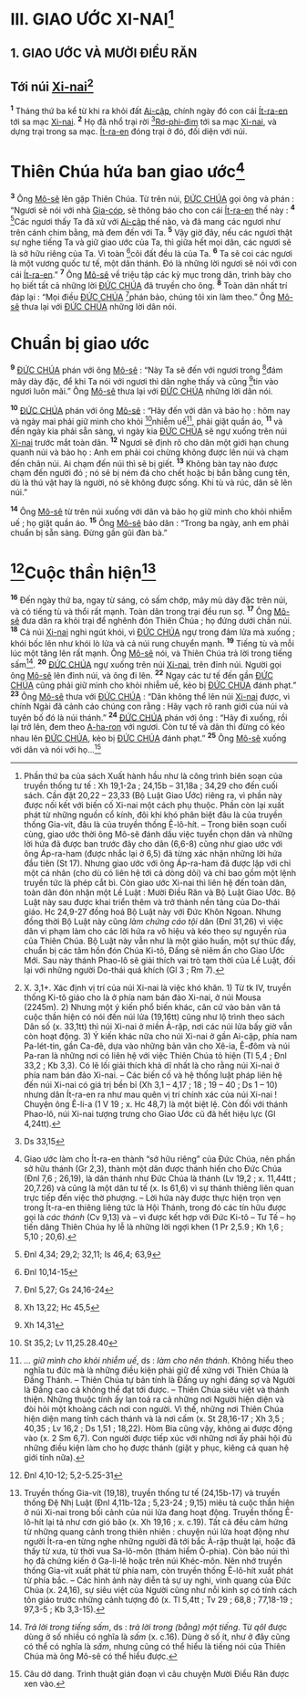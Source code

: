 # III. GIAO ƯỚC XI-NAI[^1]

## 1. GIAO ƯỚC VÀ MƯỜI ĐIỀU RĂN

## Tới núi [Xi-nai]()[^2]
<sup><b>1</b></sup> Tháng thứ ba kể từ khi ra khỏi đất [Ai-cập](), chính ngày đó con cái [Ít-ra-en]() tới sa mạc [Xi-nai](). <sup><b>2</b></sup> Họ đã nhổ trại rời [^1*][Rơ-phi-đim]() tới sa mạc [Xi-nai](), và dựng trại trong sa mạc. [Ít-ra-en]() đóng trại ở đó, đối diện với núi.


# Thiên Chúa hứa ban giao ước[^3]
<sup><b>3</b></sup> Ông [Mô-sê]() lên gặp Thiên Chúa. Từ trên núi, [ĐỨC CHÚA]() gọi ông và phán : “Ngươi sẽ nói với nhà [Gia-cóp](), sẽ thông báo cho con cái [Ít-ra-en]() thế này : <sup><b>4</b></sup> [^2*]Các ngươi thấy Ta đã xử với [Ai-cập]() thế nào, và đã mang các ngươi như trên cánh chim bằng, mà đem đến với Ta. <sup><b>5</b></sup> Vậy giờ đây, nếu các ngươi thật sự nghe tiếng Ta và giữ giao ước của Ta, thì giữa hết mọi dân, các ngươi sẽ là sở hữu riêng của Ta. Vì toàn [^3*]cõi đất đều là của Ta. <sup><b>6</b></sup> Ta sẽ coi các ngươi là một vương quốc tư tế, một dân thánh. Đó là những lời ngươi sẽ nói với con cái [Ít-ra-en]().” <sup><b>7</b></sup> Ông [Mô-sê]() về triệu tập các kỳ mục trong dân, trình bày cho họ biết tất cả những lời [ĐỨC CHÚA]() đã truyền cho ông. <sup><b>8</b></sup> Toàn dân nhất trí đáp lại : “Mọi điều [ĐỨC CHÚA]() [^4*]phán bảo, chúng tôi xin làm theo.” Ông [Mô-sê]() thưa lại với [ĐỨC CHÚA]() những lời dân nói.


# Chuẩn bị giao ước
<sup><b>9</b></sup> [ĐỨC CHÚA]() phán với ông [Mô-sê]() : “Này Ta sẽ đến với ngươi trong [^5*]đám mây dày đặc, để khi Ta nói với ngươi thì dân nghe thấy và cũng [^6*]tin vào ngươi luôn mãi.” Ông [Mô-sê]() thưa lại với [ĐỨC CHÚA]() những lời dân nói.

<sup><b>10</b></sup> [ĐỨC CHÚA]() phán với ông [Mô-sê]() : “Hãy đến với dân và bảo họ : hôm nay và ngày mai phải giữ mình cho khỏi [^7*]nhiễm uế[^4], phải giặt quần áo, <sup><b>11</b></sup> và đến ngày kia phải sẵn sàng, vì ngày kia [ĐỨC CHÚA]() sẽ ngự xuống trên núi [Xi-nai]() trước mắt toàn dân. <sup><b>12</b></sup> Ngươi sẽ định rõ cho dân một giới hạn chung quanh núi và bảo họ : Anh em phải coi chừng không được lên núi và chạm đến chân núi. Ai chạm đến núi thì sẽ bị giết. <sup><b>13</b></sup> Không bàn tay nào được chạm đến người đó ; nó sẽ bị ném đá cho chết hoặc bị bắn bằng cung tên, dù là thú vật hay là người, nó sẽ không được sống. Khi tù và rúc, dân sẽ lên núi.”

<sup><b>14</b></sup> Ông [Mô-sê]() từ trên núi xuống với dân và bảo họ giữ mình cho khỏi nhiễm uế ; họ giặt quần áo. <sup><b>15</b></sup> Ông [Mô-sê]() bảo dân : “Trong ba ngày, anh em phải chuẩn bị sẵn sàng. Đừng gần gũi đàn bà.”


# [^8*]Cuộc thần hiện[^5]
<sup><b>16</b></sup> Đến ngày thứ ba, ngay từ sáng, có sấm chớp, mây mù dày đặc trên núi, và có tiếng tù và thổi rất mạnh. Toàn dân trong trại đều run sợ. <sup><b>17</b></sup> Ông [Mô-sê]() đưa dân ra khỏi trại để nghênh đón Thiên Chúa ; họ đứng dưới chân núi. <sup><b>18</b></sup> Cả núi [Xi-nai]() nghi ngút khói, vì [ĐỨC CHÚA]() ngự trong đám lửa mà xuống ; khói bốc lên như khói lò lửa và cả núi rung chuyển mạnh. <sup><b>19</b></sup> Tiếng tù và mỗi lúc một tăng lên rất mạnh. Ông [Mô-sê]() nói, và Thiên Chúa trả lời trong tiếng sấm[^6]. <sup><b>20</b></sup> [ĐỨC CHÚA]() ngự xuống trên núi [Xi-nai](), trên đỉnh núi. Người gọi ông [Mô-sê]() lên đỉnh núi, và ông đi lên. <sup><b>22</b></sup> Ngay các tư tế đến gần [ĐỨC CHÚA]() cũng phải giữ mình cho khỏi nhiễm uế, kẻo bị [ĐỨC CHÚA]() đánh phạt.” <sup><b>23</b></sup> Ông [Mô-sê]() thưa với [ĐỨC CHÚA]() : “Dân không thể lên núi [Xi-nai]() được, vì chính Ngài đã cảnh cáo chúng con rằng : Hãy vạch rõ ranh giới của núi và tuyên bố đó là núi thánh.” <sup><b>24</b></sup> [ĐỨC CHÚA]() phán với ông : “Hãy đi xuống, rồi lại trở lên, đem theo [A-ha-ron]() với ngươi. Còn tư tế và dân thì đừng có kéo nhau lên [ĐỨC CHÚA](), kẻo bị [ĐỨC CHÚA]() đánh phạt.” <sup><b>25</b></sup> Ông [Mô-sê]() xuống với dân và nói với họ...[^8]

[^1]: Phần thứ ba của sách Xuất hành hầu như là công trình biên soạn của truyền thống tư tế : Xh 19,1-2a ; 24,15b – 31,18a ; 34,29 cho đến cuối sách. Cần đặt 20,22 – 23,33 (Bộ Luật Giao Ước) riêng ra, vì phần này được nối kết với biến cố Xi-nai một cách phụ thuộc. Phần còn lại xuất phát từ những nguồn cổ kính, đôi khi khó phân biệt đâu là của truyền thống Gia-vít, đâu là của truyền thống Ê-lô-hít. – Trong biên soạn cuối cùng, giao ước thời ông Mô-sê đánh dấu việc tuyển chọn dân và những lời hứa đã được ban trước đây cho dân (6,6-8) cũng như giao ước với ông Áp-ra-ham (được nhắc lại ở 6,5) đã từng xác nhận những lời hứa đầu tiên (St 17). Nhưng giao ước với ông Áp-ra-ham đã được lập với chỉ một cá nhân (cho dù có liên hệ tới cả dòng dõi) và chỉ bao gồm một lệnh truyền tức là phép cắt bì. Còn giao ước Xi-nai thì liên hệ đến toàn dân, toàn dân đón nhận một Lề Luật : Mười Điều Răn và Bộ Luật Giao Ước. Bộ Luật này sau được khai triển thêm và trở thành nền tảng của Do-thái giáo. Hc 24,9-27 đồng hoá Bộ Luật này với Đức Khôn Ngoan. Nhưng đồng thời Bộ Luật này cũng *làm chứng cáo tội* dân (Đnl 31,26) vì việc dân vi phạm làm cho các lời hứa ra vô hiệu và kéo theo sự nguyền rủa của Thiên Chúa. Bộ Luật này vẫn như là một giáo huấn, một sự thúc đẩy, chuẩn bị các tâm hồn đón Chúa Ki-tô, Đấng sẽ niêm ấn cho Giao Ước Mới. Sau này thánh Phao-lô sẽ giải thích vai trò tạm thời của Lề Luật, đối lại với những người Do-thái quá khích (Gl 3 ; Rm 7).
[^2]: X. 3,1+. Xác định vị trí của núi Xi-nai là việc khó khăn. 1) Từ tk IV, truyền thống Ki-tô giáo cho là ở phía nam bán đảo Xi-nai, ở núi Mousa (2245m). 2) Nhưng một ý kiến phổ biến khác, căn cứ vào bản văn tả cuộc thần hiện có nói đến núi lửa (19,16tt) cũng như lộ trình theo sách Dân số (x. 33,1tt) thì núi Xi-nai ở miền Ả-rập, nơi các núi lửa bấy giờ vẫn còn hoạt động. 3) Ý kiến khác nữa cho núi Xi-nai ở gần Ai-cập, phía nam Pa-lét-tin, gần Ca-đê, dựa vào những bản văn cho Xê-ia, Ê-đôm và núi Pa-ran là những nơi có liên hệ với việc Thiên Chúa tỏ hiện (Tl 5,4 ; Đnl 33,2 ; Kb 3,3). Có lẽ lối giải thích khả dĩ nhất là cho rằng núi Xi-nai ở phía nam bán đảo Xi-nai. – Các biến cố và hệ thống luật pháp liên hệ đến núi Xi-nai có giá trị bền bỉ (Xh 3,1 – 4,17 ; 18 ; 19 – 40 ; Ds 1 – 10) nhưng dân Ít-ra-en ra như mau quên vị trí chính xác của núi Xi-nai ! Chuyện ông Ê-li-a (1 V 19 ; x. Hc 48,7) là một biệt lệ. Còn đối với thánh Phao-lô, núi Xi-nai tượng trưng cho Giao Ước cũ đã hết hiệu lực (Gl 4,24tt).
[^3]: Giao ước làm cho Ít-ra-en thành “sở hữu riêng” của Đức Chúa, nên phần sở hữu thánh (Gr 2,3), thành một dân được thánh hiến cho Đức Chúa (Đnl 7,6 ; 26,19), là dân thánh như Đức Chúa là thánh (Lv 19,2 ; x. 11,44tt ; 20,7.26) và cũng là một dân tư tế (x. Is 61,6) vì sự thánh thiêng liên quan trực tiếp đến việc thờ phượng. – Lời hứa này được thực hiện trọn vẹn trong Ít-ra-en thiêng liêng tức là Hội Thánh, trong đó các tín hữu được gọi là *các thánh* (Cv 9,13) và – vì được kết hợp với Đức Ki-tô – Tư Tế – họ tiến dâng Thiên Chúa hy lễ là những lời ngợi khen (1 Pr 2,5.9 ; Kh 1,6 ; 5,10 ; 20,6).
[^4]: *... giữ mình cho khỏi nhiễm uế*, ds : *làm cho nên thánh*. Không hiểu theo nghĩa tu đức mà là những điều kiện phải giữ để xứng với Thiên Chúa là Đấng Thánh. – Thiên Chúa tự bản tính là Đấng uy nghi đáng sợ và Người là Đấng cao cả không thể đạt tới được. – Thiên Chúa siêu việt và thánh thiện. Những thuộc tính ấy lan toả ra cả những nơi Người hiện diện và đòi hỏi một khoảng cách nơi con người. Vì thế, những nơi Thiên Chúa hiện diện mang tính cách thánh và là nơi cấm (x. St 28,16-17 ; Xh 3,5 ; 40,35 ; Lv 16,2 ; Ds 1,51 ; 18,22). Hòm Bia cũng vậy, không ai được động vào (x. 2 Sm 6,7). Con người được tiếp xúc với những nơi ấy phải hội đủ những điều kiện làm cho họ được thánh (giặt y phục, kiêng cả quan hệ giới tính nữa).
[^5]: Truyền thống Gia-vít (19,18), truyền thống tư tế (24,15b-17) và truyền thống Đệ Nhị Luật (Đnl 4,11b-12a ; 5,23-24 ; 9,15) miêu tả cuộc thần hiện ở núi Xi-nai trong bối cảnh của núi lửa đang hoạt động. Truyền thống Ê-lô-hít lại tả như cơn gió bão (x. Xh 19,16 ; x. c.19). Tất cả đều cảm hứng từ những quang cảnh trong thiên nhiên : chuyện núi lửa hoạt động như người Ít-ra-en từng nghe những người đã tới bắc Ả-rập thuật lại, hoặc đã thấy từ xưa, từ thời vua Sa-lô-môn (thám hiểm Ô-phia). Còn bão núi thì họ đã chứng kiến ở Ga-li-lê hoặc trên núi Khéc-môn. Nên nhớ truyền thống Gia-vít xuất phát từ phía nam, còn truyền thống Ê-lô-hít xuất phát từ phía bắc. – Các hình ảnh này diễn tả sự uy nghi, vinh quang của Đức Chúa (x. 24,16), sự siêu việt của Người cũng như nỗi kinh sợ có tính cách tôn giáo trước những cảnh tượng đó (x. Tl 5,4tt ; Tv 29 ; 68,8 ; 77,18-19 ; 97,3-5 ; Kb 3,3-15).
[^6]: *Trả lời trong tiếng sấm*, ds : *trả lời trong (bằng) một tiếng*. Từ *qôl* được dùng ở số nhiều có nghĩa là *sấm* (x. c.16). Dùng ở số ít, như ở đây cũng có thể có nghĩa là *sấm*, nhưng cũng có thể hiểu là tiếng nói của Thiên Chúa mà ông Mô-sê có thể hiểu được.
[^8]: Câu dở dang. Trình thuật gián đoạn vì câu chuyện Mười Điều Răn được xen vào.
[^1*]: Ds 33,15
[^2*]: Đnl 4,34; 29,2; 32,11; Is 46,4; 63,9
[^3*]: Đnl 10,14-15
[^4*]: Đnl 5,27; Gs 24,16-24
[^5*]: Xh 13,22; Hc 45,5
[^6*]: Xh 14,31
[^7*]: St 35,2; Lv 11,25.28.40
[^8*]: Đnl 4,10-12; 5,2-5.25-31